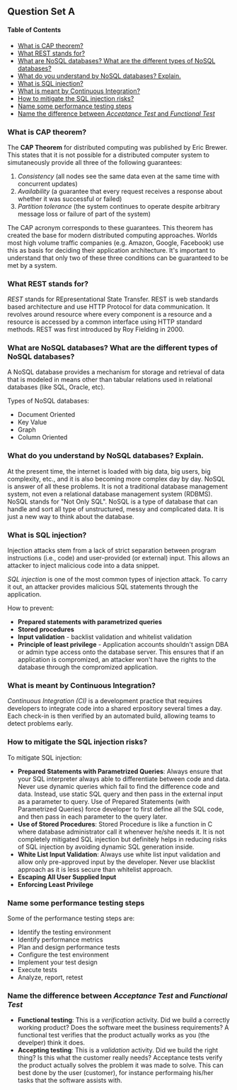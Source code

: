 ## Question Set A

#### Table of Contents

- [What is CAP theorem?](#what-is-cap-theorem)
- [What REST stands for?](#what-rest-stands-for)
- [What are NoSQL databases? What are the different types of NoSQL databases?](#what-are-nosql-databases-what-are-the-different-types-of-nosql-databases)
- [What do you understand by NoSQL databases? Explain.](#what-do-you-understand-by-nosql-databases-explain)
- [What is SQL injection?](#what-is-sql-injection)
- [What is meant by Continuous Integration?](#what-is-meant-by-continuous-integration)
- [How to mitigate the SQL injection risks?](#how-to-mitigate-the-sql-injection-risks)
- [Name some performance testing steps](#name-some-performance-testing-steps)
- [Name the difference between _Acceptance Test_ and _Functional Test_](#name-the-difference-between-acceptance-test-and-functional-test)

### What is CAP theorem?

The **CAP Theorem** for distributed computing was published by Eric Brewer. This
states that it is not possible for a distributed computer system to
simutaneously provide all three of the following guarantees:

1. _Consistency_ (all nodes see the same data even at the same time with
   concurrent updates)
2. _Availability_ (a guarantee that every request receives a response about
   whether it was successful or failed)
3. _Partition tolerance_ (the system continues to operate despite arbitrary
   message loss or failure of part of the system)

The CAP acronym corresponds to these guarantees. This theorem has created the
base for modern distributed computing approaches. Worlds most high volume
traffic companies (e.g. Amazon, Google, Facebook) use this as basis for deciding
their application architecture. It's important to understand that only two of
these three conditions can be guaranteed to be met by a system.

### What REST stands for?

_REST_ stands for REpresentational State Transfer. REST is web standards based
architecture and use HTTP Protocol for data communication. It revolves around
resource where every component is a resource and a resource is accessed by a
common interface using HTTP standard methods. REST was first introduced by Roy
Fielding in 2000.

### What are NoSQL databases? What are the different types of NoSQL databases?

A NoSQL database provides a mechanism for storage and retrieval of data that is
modeled in means other than tabular relations used in relational databases (like
SQL, Oracle, etc).

Types of NoSQL databases:

- Document Oriented
- Key Value
- Graph
- Column Oriented

### What do you understand by NoSQL databases? Explain.

At the present time, the internet is loaded with big data, big users, big
complexity, etc., and it is also becoming more complex day by day. NoSQL is
answer of all these problems. It is not a traditional database management
system, not even a relational database management system (RDBMS). NoSQL stands
for "Not Only SQL". NoSQL is a type of database that can handle and sort all
type of unstructured, messy and complicated data. It is just a new way to think
about the database.

### What is SQL injection?

Injection attacks stem from a lack of strict separation between program
instructions (i.e., code) and user-provided (or external) input. This allows an
attacker to inject malicious code into a data snippet.

_SQL injection_ is one of the most common types of injection attack. To carry it
out, an attacker provides malicious SQL statements through the application.

How to prevent:

- **Prepared statements with parametrized queries**
- **Stored procedures**
- **Input validation** - backlist validation and whitelist validation
- **Principle of least privilege** - Application accounts shouldn't assign DBA
  or admin type access onto the database server. This ensures that if an
  application is compromized, an attacker won't have the rights to the database
  through the compromized application.

### What is meant by Continuous Integration?

_Continuous Integration (CI)_ is a development practice that requires developers
to integrate code into a shared erpository several times a day. Each check-in is
then verified by an automated build, allowing teams to detect problems early.

### How to mitigate the SQL injection risks?

To mitigate SQL injection:

- **Prepared Statements with Parametrized Queries**: Always ensure that your SQL
  interpreter always able to differentiate between code and data. Never use
  dynamic queries which fail to find the difference code and data. Instead, use
  static SQL query and then pass in the external input as a parameter to query.
  Use of Prepared Statements (with Parametrized Queries) force developer to
  first define all the SQL code, and then pass in each parameter to the query
  later.
- **Use of Stored Procedures**: Stored Procedure is like a function in C where
  database administrator call it whenever he/she needs it. It is not completely
  mitigated SQL injection but definitely helps in reducing risks of SQL
  injection by avoiding dynamic SQL generation inside.
- **White List Input Validation**: Always use white list input validation and
  allow only pre-approved input by the developer. Never use blacklist approach
  as it is less secure than whitelist approach.
- **Escaping All User Supplied Input**
- **Enforcing Least Privilege**

### Name some performance testing steps

Some of the performance testing steps are:

- Identify the testing environment
- Identify performance metrics
- Plan and design performance tests
- Configure the test environment
- Implement your test design
- Execute tests
- Analyze, report, retest

### Name the difference between _Acceptance Test_ and _Functional Test_

- **Functional testing**: This is a _verification_ activity. Did we build a
  correctly working product? Does the software meet the business requirements? A
  functional test verifies that the product actually works as you (the develper)
  think it does.
- **Accepting testing**: This is a _validation_ activity. Did we build the right
  thing? Is this what the customer really needs? Acceptance tests verify the
  product actually solves the problem it was made to solve. This can best done
  by the user (customer), for instance performaing his/her tasks that the
  software assists with.
